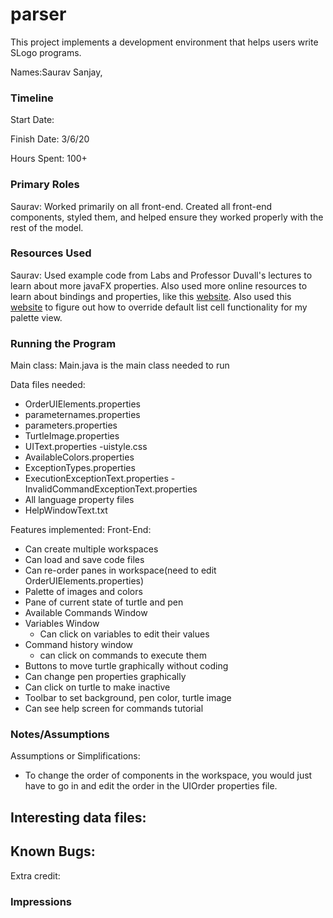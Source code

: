 parser
====

This project implements a development environment that helps users write SLogo programs.

Names:Saurav Sanjay,


### Timeline

Start Date: 

Finish Date: 3/6/20

Hours Spent: 100+

### Primary Roles
Saurav: Worked primarily on all front-end. Created all front-end components,
styled them, and helped ensure they worked properly with the rest of the model. 

### Resources Used
Saurav: Used example code from Labs and Professor Duvall's lectures to learn about
more javaFX properties. Also used more online resources to learn about bindings and properties,
like this [website](https://www.dummies.com/programming/java/javafx-binding-properties).
Also used this [website](https://stackoverflow.com/questions/25570803/image-in-javafx-listview) to
figure out how to override default list cell functionality for my palette view. 

### Running the Program

Main class: Main.java is the main class needed to run

Data files needed: 
- OrderUIElements.properties
- parameternames.properties
- parameters.properties
- TurtleImage.properties
- UIText.properties
-uistyle.css
- AvailableColors.properties
- ExceptionTypes.properties
- ExecutionExceptionText.properties
-InvalidCommandExceptionText.properties
- All language property files
- HelpWindowText.txt

Features implemented:
Front-End:
- Can create multiple workspaces
- Can load and save code files
- Can re-order panes in workspace(need to edit OrderUIElements.properties)
- Palette of images and colors 
- Pane of current state of turtle and pen
- Available Commands Window
- Variables Window
    - Can click on variables to edit their values
- Command history window
    - can click on commands to execute them
- Buttons to move turtle graphically without coding
- Can change pen properties graphically
- Can click on turtle to make inactive
- Toolbar to set background, pen color, turtle image
- Can see help screen for commands tutorial



### Notes/Assumptions

Assumptions or Simplifications:
- To change the order of components in the workspace, you would just have to 
go in and edit the order in the UIOrder properties file. 

Interesting data files:
- 

Known Bugs:
- 

Extra credit:


### Impressions

